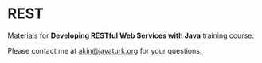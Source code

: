 # REST

Materials for **Developing RESTful Web Services with Java** training course.

Please contact me at akin@javaturk.org for your questions.
